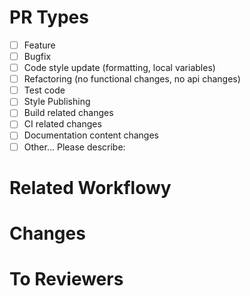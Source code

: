 # PR Types

<!-- 체크박스 "[ ]"를 "[x]"로 작성하여 체크해주세요 -->

-   [ ] Feature
-   [ ] Bugfix
-   [ ] Code style update (formatting, local variables)
-   [ ] Refactoring (no functional changes, no api changes)
-   [ ] Test code
-   [ ] Style Publishing
-   [ ] Build related changes
-   [ ] CI related changes
-   [ ] Documentation content changes
-   [ ] Other... Please describe:

# Related Workflowy

<!-- (Option) 관련 workflowy 작업 링크 -->

# Changes

<!-- 작업내용 설명 -->

# To Reviewers

<!-- 리뷰어가 특히 봐줬으면 하는 내용, 이슈 공유 등 -->
